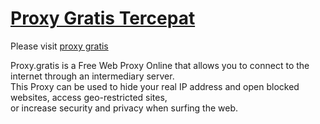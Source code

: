 # <a href="https://proxy.gratis"> Proxy Gratis Tercepat </a>

Please visit <a href="https://proxy.gratis"> proxy gratis </a>

Proxy.gratis is a Free Web Proxy Online that allows you to connect to the internet through an intermediary server. </br>
This Proxy can be used to hide your real IP address and open blocked websites, access geo-restricted sites, </br>
or increase security and privacy when surfing the web.
